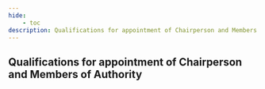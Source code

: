 ```yaml
---
hide:
    - toc
description: Qualifications for appointment of Chairperson and Members of Authority
---
```


## Qualifications for appointment of Chairperson and Members of Authority
